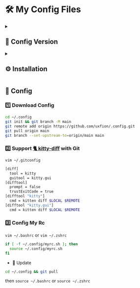 # 🛠️ My Config Files

<details>
<summary><h2>🔢 Config Version</h2></summary>

- [🐈 Kitty](https://github.com/kovidgoyal/kitty): `0.32.1`
- [🛌 LazyVim](https://github.com/LazyVim/starter): `741ff3aa70336abb6c76ee4c49815ae589a1b852`
- [🎛️ .tmux](https://github.com/gpakosz/.tmux): `b892bc155b6df087b05868995fc6e2cd8b5bbb98`
- [🦆 Yazi](https://github.com/sxyazi/yazi/tree/main/yazi-config/preset): `0.2.3`

</details>

<details>
<summary><h2>⚙️ Installation</h2></summary>

```bash
# clean
brew uninstall ranger joshuto
sudo apt remove ranger
rm -rf /usr/local/bin/joshuto /usr/local/bin/vim
rm -rf ~/.config/coc ~/.config/ranger ~/.config/joshuto ~/.config/lvim
rm -rf ~/.local/share/ranger ~/.local/share/lunarvim* ~/.local/share/lvim
rm -rf ~/.config/kitty ~/.config/nvim ~/.config/tmux ~/.config/yazi
rm -rf ~/.local/share/nvim ~/.local/state/nvim ~/.cache/nvim
bash ~/.local/share/lunarvim/lvim/utils/installer/uninstall.sh
```

### 1. 📝 Font: [🔤 JetBrains Mono Nerd Font](https://github.com/ryanoasis/nerd-fonts/releases/latest)

<details>
<summary><b>🍺 Brew</b></summary>

```bash
brew tap homebrew/cask-fonts
brew install font-jetbrains-mono-nerd-font
```

</details>

<details>
<summary><b>📟 Linux</b></summary>

```bash
sudo apt install xxx  # TODO
```

</details>

### 2. 📟 Terminal Emulator: [🐈 Kitty](https://sw.kovidgoyal.net/kitty/)

<details>
<summary><b>🍺 Brew</b></summary>

```bash
brew install kitty
```

</details>

<details>
<summary><b>📟 Linux</b></summary>

```bash
curl -L https://sw.kovidgoyal.net/kitty/installer.sh | sh /dev/stdin
```

</details>

### 3. 🗃️ File Manager: [🦆 Yazi](https://yazi-rs.github.io/docs/installation)

<details>
<summary><b>🍺 Brew</b></summary>

```bash
brew install yazi ffmpegthumbnailer unar jq poppler fd ripgrep fzf zoxide
```

</details>

<details>
<summary><b>📟 Linux</b></summary>

```bash
cd ~/dl && wget https://github.com/sxyazi/yazi/releases/download/v0.2.3/yazi-x86_64-unknown-linux-gnu.zip
unzip yazi-x86_64-unknown-linux-gnu.zip
cp yazi-x86_64-unknown-linux-gnu/yazi /usr/local/bin/
# requirtments
sudo apt update && sudo apt install -y file unar jq fd-find ripgrep fzf zoxide
# no necessary
sudo apt install -y ffmpegthumbnailer poppler 
```

</details>

### 4. ✏️ Text Editor: [🛌 LazyVim](https://www.lazyvim.org/)

<details>
<summary><b>🍺 Brew</b></summary>

```bash
brew install nvim rustup fd ripgrep

brew install node@20 && brew link --overwrite node@20

npm install -g neovim
pip install pynvim
```

</details>

<details>
<summary><b>📟 Linux</b></summary>

```bash
# nvim
sudo apt install libfuse2
wget https://github.com/neovim/neovim/releases/download/stable/nvim.appimage -O /usr/local/bin/nvim.appimage
chmod +x /usr/local/bin/nvim.appimage && ln -sf /usr/local/bin/nvim.appimage /usr/local/bin/nvim
# TODO: aarch64

# requirements
sudo apt update && sudo apt install -y git build-essential ca-certificates curl gnupg python3-pip
sudo apt install fd-find ripgrep

# node
sudo mkdir -p /etc/apt/keyrings
curl -fsSL https://deb.nodesource.com/gpgkey/nodesource-repo.gpg.key | sudo gpg --dearmor -o /etc/apt/keyrings/nodesource.gpg
NODE_MAJOR=20
echo "deb [signed-by=/etc/apt/keyrings/nodesource.gpg] https://deb.nodesource.com/node_$NODE_MAJOR.x nodistro main" | sudo tee /etc/apt/sources.list.d/nodesource.list
sudo apt-get update && sudo apt-get install nodejs -y

# rust (no necessary)
# curl --proto '=https' --tlsv1.2 -sSf https://sh.rustup.rs | sh
# rust fd::fd-find, rg::ripgrep

npm install -g neovim
pip install pynvim
```

</details>

### 5. 🔢 Git GUI: [💤 Lazygit](https://github.com/jesseduffield/lazygit)

<details>
<summary><b>🍺 Brew</b></summary>

```bash
brew install lazygit
```

</details>

<details>
<summary><b>📟 Linux</b></summary>

```bash
LAZYGIT_VERSION=$(curl -s "https://api.github.com/repos/jesseduffield/lazygit/releases/latest" | grep -Po '"tag_name": "v\K[^"]*')
# amd64
curl -Lo lazygit.tar.gz "https://github.com/jesseduffield/lazygit/releases/latest/download/lazygit_${LAZYGIT_VERSION}_Linux_x86_64.tar.gz"
# arm64
# curl -Lo lazygit.tar.gz "https://github.com/jesseduffield/lazygit/releases/latest/download/lazygit_${LAZYGIT_VERSION}_Linux_arm64.tar.gz"

tar xf lazygit.tar.gz lazygit
sudo install lazygit /usr/local/bin
```

</details>

### 6. 📟 Multiplexer: [🎛️ Tmux](https://github.com/tmux/tmux/wiki)

<details>
<summary><b>🍺 Brew</b></summary>

```bash
brew install tmux
```

</details>

<details>
<summary><b>📟 Linux</b></summary>

```bash
sudo apt install tmux
tmux -V

# wget https://github.com/nelsonenzo/tmux-appimage/releases/download/3.3a/tmux.appimage -O /usr/local/bin/tmux.appimage
# chmod +x /usr/local/bin/tmux.appimage && ln -sf /usr/local/bin/nvim.appimage /usr/local/bin/nvim
```

</details>

</details>

## 🚀 Config

### 1️⃣ Download Config

```bash
cd ~/.config
git init && git branch -M main
git remote add origin https://github.com/uxfion/.config.git
git pull origin main
git branch --set-upstream-to=origin/main main
```

### 2️⃣ Support [🐈 kitty-diff](https://sw.kovidgoyal.net/kitty/kittens/diff/) with Git

`vim ~/.gitconfig`

```bash
[diff]
  tool = kitty
  guitool = kitty.gui
[difftool]
  prompt = false
  trustExitCode = true
[difftool "kitty"]
  cmd = kitten diff $LOCAL $REMOTE
[difftool "kitty.gui"]
  cmd = kitten diff $LOCAL $REMOTE
```

### 3️⃣ Config My Rc

`vim ~/.bashrc` or `vim ~/.zshrc`

```bash
if [ -f ~/.config/myrc.sh ]; then
  source ~/.config/myrc.sh
fi
```

- 🎉 Update

```bash
cd ~/.config && git pull
```

then `source ~/.bashrc` or `source ~/.zshrc`